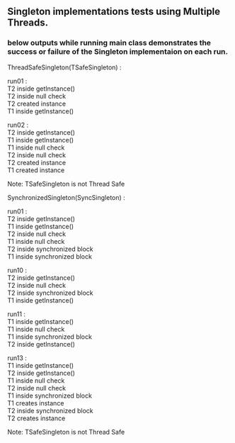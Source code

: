 ## Singleton implementations tests using Multiple Threads.

### below outputs while running main class demonstrates the success or failure of the Singleton implementaion on each run.

ThreadSafeSingleton(TSafeSingleton) :

run01 :\
T2 inside getInstance()\
T2 inside null check\
T2 created instance\
T1 inside getInstance()

run02 :\
T2 inside getInstance()\
T1 inside getInstance()\
T1 inside null check\
T2 inside null check\
T2 created instance\
T1 created instance

Note: TSafeSingleton is not Thread Safe


SynchronizedSingleton(SyncSingleton) :

run01 :\
T2 inside getInstance()\
T1 inside getInstance()\
T2 inside null check\
T1 inside null check\
T2 inside synchronized block\
T1 inside synchronized block

run10 :\
T2 inside getInstance()\
T2 inside null check\
T2 inside synchronized block\
T1 inside getInstance()

run11 :\
T1 inside getInstance()\
T1 inside null check\
T1 inside synchronized block\
T2 inside getInstance()

run13 :\
T1 inside getInstance()\
T2 inside getInstance()\
T1 inside null check\
T2 inside null check\
T1 inside synchronized block\
T1 creates instance\
T2 inside synchronized block\
T2 creates instance

Note: TSafeSingleton is not Thread Safe


